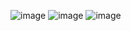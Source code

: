 ![image](https://github.com/user-attachments/assets/bca423ad-43e4-4dce-a39b-95e3dedfa598)
![image](https://github.com/user-attachments/assets/fe451fe0-cfa8-4a5c-9d10-36d4ef83f5ba)
![image](https://github.com/user-attachments/assets/755f47e2-e3ae-44ac-aa12-b9d0bb63230d)

